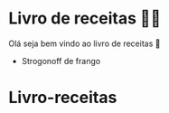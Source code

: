 # Livro de receitas :man_cook:

Olá seja bem vindo ao livro de receitas :wave:

- Strogonoff de frango





# Livro-receitas
